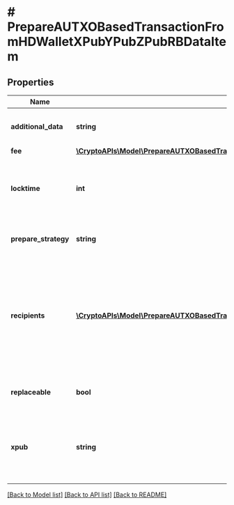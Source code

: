# # PrepareAUTXOBasedTransactionFromHDWalletXPubYPubZPubRBDataItem

## Properties

Name | Type | Description | Notes
------------ | ------------- | ------------- | -------------
**additional_data** | **string** | Representation of the additional data. | [optional]
**fee** | [**\CryptoAPIs\Model\PrepareAUTXOBasedTransactionFromHDWalletXPubYPubZPubRBDataItemFee**](PrepareAUTXOBasedTransactionFromHDWalletXPubYPubZPubRBDataItemFee.md) |  |
**locktime** | **int** | Represents the time at which a particular transaction can be added to the blockchain. | [optional]
**prepare_strategy** | **string** | Representation of the transaction&#39;s strategy type | [optional]
**recipients** | [**\CryptoAPIs\Model\PrepareAUTXOBasedTransactionFromHDWalletXPubYPubZPubRBDataItemRecipientsInner[]**](PrepareAUTXOBasedTransactionFromHDWalletXPubYPubZPubRBDataItemRecipientsInner.md) | Represents a list of recipient addresses with the respective amounts. In account-based protocols like Ethereum there is only one address in this list. |
**replaceable** | **bool** | Representation of whether the transaction is replaceable | [optional]
**xpub** | **string** | Defines the account extended publicly known key which is used to derive all child public keys. |

[[Back to Model list]](../../README.md#models) [[Back to API list]](../../README.md#endpoints) [[Back to README]](../../README.md)
